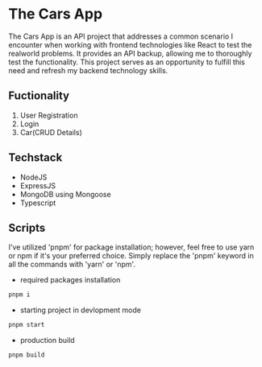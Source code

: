 # The Cars App

The Cars App is an API project that addresses a common scenario I encounter when working with frontend technologies like React to test the realworld problems. It provides an API backup, allowing me to thoroughly test the functionality. This project serves as an opportunity to fulfill this need and refresh my backend technology skills.

## Fuctionality

1. User Registration
2. Login
3. Car(CRUD Details)

## Techstack

- NodeJS
- ExpressJS
- MongoDB using Mongoose
- Typescript

## Scripts

I've utilized 'pnpm' for package installation; however, feel free to use yarn or npm if it's your preferred choice. Simply replace the 'pnpm' keyword in all the commands with 'yarn' or 'npm'.

- required packages installation

```bash
pnpm i
```

- starting project in devlopment mode

```bash
pnpm start
```

- production build

```
pnpm build
```
